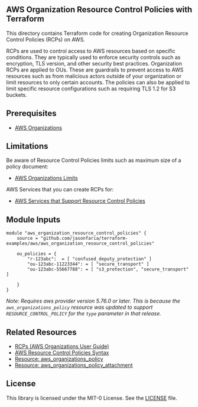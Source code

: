 ## AWS Organization Resource Control Policies with Terraform

This directory contains Terraform code for creating Organization Resource Control Policies (RCPs) on AWS.

RCPs are used to control access to AWS resources based on specific conditions. They are typically used to enforce security controls such as encryption, TLS version, and other security best practices.  Organization RCPs are applied to OUs.  These are guardrails to prevent access to AWS resources such as from malicious actors outside of your organization or limit resources to only certain accounts. The policies can also be applied to limit specific resource configurations such as requiring TLS 1.2 for S3 buckets.

## Prerequisites

- [AWS Organizations](https://docs.aws.amazon.com/organizations/latest/userguide/orgs_introduction.html)

## Limitations

Be aware of Resource Control Policies limits such as maximum size of a policy document:

- [AWS Organizations Limits](https://docs.aws.amazon.com/organizations/latest/userguide/orgs_reference_limits.html)

AWS Services that you can create RCPs for:

- [AWS Services that Support Resource Control Policies](https://docs.aws.amazon.com/organizations/latest/userguide/orgs_manage_policies_rcps.html#rcp-supported-services)

## Module Inputs

```hcl
module "aws_organization_resource_control_policies" {
    source = "github.com/jasonfaria/terraform-examples/aws/aws_organization_resource_control_policies"

    ou_policies = {
        "r-123abc":  = [ "confused_deputy_protection" ]
        "ou-123abc-11223344": = [ "secure_transport" ]
        "ou-123abc-55667788": = [ "s3_protection", "secure_transport" ]

    }
}
```

*Note: Requires aws provider version 5.76.0 or later.  This is because the `aws_organizations_policy` resource was updated to support `RESOURCE_CONTROL_POLICY` for the `type` parameter in that release.*

## Related Resources

- [RCPs (AWS Organizations User Guide)](https://docs.aws.amazon.com/organizations/latest/userguide/orgs_manage_policies_rcps.html)
- [AWS Resource Control Policies Syntax](https://docs.aws.amazon.com/organizations/latest/userguide/orgs_manage_policies_rcps_syntax.html)
- [Resource: aws_organizations_policy](https://registry.terraform.io/providers/hashicorp/aws/latest/docs/resources/organizations_policy)
- [Resource: aws_organizations_policy_attachment](https://registry.terraform.io/providers/hashicorp/aws/latest/docs/resources/organizations_policy_attachment)

## License

This library is licensed under the MIT-0 License. See the [LICENSE](LICENSE) file.